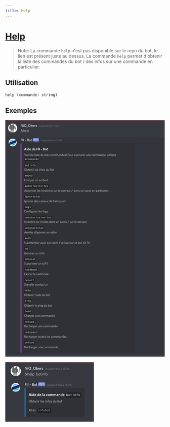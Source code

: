 ```yaml
---
title: Help
---
```

# [Help](https://github.com/discordjs-moka/moka/blob/main/src/commands/bot/help.ts)
> Note: La commande `help` n'est pas disponible sur le repo du bot, le lien est présent juste au dessus.
La commande `help` permet d'obtenir la liste des commandes du bot / des infos sur une commande en particulier.
## Utilisation
```
help (commande: string)
```
## Exemples
![Screenshot](../../assets/help.png)



![Screenshot](../../assets/help-cmd.png)